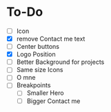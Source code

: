 # To-Do

- [ ] Icon
- [X] remove Contact me text
- [ ] Center buttons
- [X] Logo Position
- [ ] Better Background for projects
- [ ] Same size Icons
- [ ] O mne
- [ ] Breakpoints
  - [ ] Smaller Hero
  - [ ] Bigger Contact me

